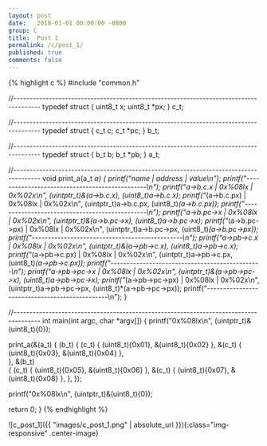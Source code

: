 ```yaml
---
layout: post
date:   2018-01-01 00:00:00 -0800
group: C
title:  Post 1
permalink: /c/post_1/
published: true
comments: false
---
```


{% highlight c %}
#include "common.h"

//--------------------------------------------------------------------------------------
typedef struct {
  uint8_t x;
  uint8_t *px;
} c_t;

//--------------------------------------------------------------------------------------
typedef struct {
  c_t c;
  c_t *pc;
} b_t;

//--------------------------------------------------------------------------------------
typedef struct {
  b_t b;
  b_t *pb;
} a_t;

//--------------------------------------------------------------------------------------
void print_a(a_t *a)
{
  printf("name               |  address         |  value\n");
  printf("-----------------------------------------------\n");
  printf("a->b.c.x           |  0x%08lx  |  0x%02x\n", (uintptr_t)&(a->b.c.x), (uint8_t)a->b.c.x);
  printf("*(a->b.c.px)       |  0x%08lx  |  0x%02x\n", (uintptr_t)a->b.c.px, (uint8_t)*(a->b.c.px));
  printf("-----------------------------------------------\n");
  printf("a->b.pc->x         |  0x%08lx  |  0x%02x\n", (uintptr_t)&(a->b.pc->x), (uint8_t)a->b.pc->x);
  printf("*(a->b.pc->px)     |  0x%08lx  |  0x%02x\n", (uintptr_t)a->b.pc->px, (uint8_t)*(a->b.pc->px));
  printf("-----------------------------------------------\n");
  printf("a->pb->c.x         |  0x%08lx  |  0x%02x\n", (uintptr_t)&(a->pb->c.x), (uint8_t)a->pb->c.x);
  printf("*(a->pb->c.px)     |  0x%08lx  |  0x%02x\n", (uintptr_t)a->pb->c.px, (uint8_t)*(a->pb->c.px));
  printf("-----------------------------------------------\n");
  printf("a->pb->pc->x       |  0x%08lx  |  0x%02x\n", (uintptr_t)&(a->pb->pc->x), (uint8_t)a->pb->pc->x);
  printf("*(a->pb->pc->px)   |  0x%08lx  |  0x%02x\n", (uintptr_t)a->pb->pc->px, (uint8_t)*(a->pb->pc->px));
  printf("-----------------------------------------------\n");
}

//--------------------------------------------------------------------------------------
int main(int argc, char *argv[])
{
  printf("0x%08lx\n", (uintptr_t)&(uint8_t){0});

  print_a(&(a_t)
  {
    (b_t)
    {
      (c_t)  { (uint8_t){0x01}, &(uint8_t){0x02} },
      &(c_t) { (uint8_t){0x03}, &(uint8_t){0x04} },     
    },
    &(b_t)  
    {
      (c_t)  { (uint8_t){0x05}, &(uint8_t){0x06} },
      &(c_t) { (uint8_t){0x07}, &(uint8_t){0x08} },
    },
  });

  printf("0x%08lx\n", (uintptr_t)&(uint8_t){0});

  return 0;
}
{% endhighlight %}

![c_post_1]({{ "images/c_post_1.png" | absolute_url }}){:class="img-responsive" .center-image}

